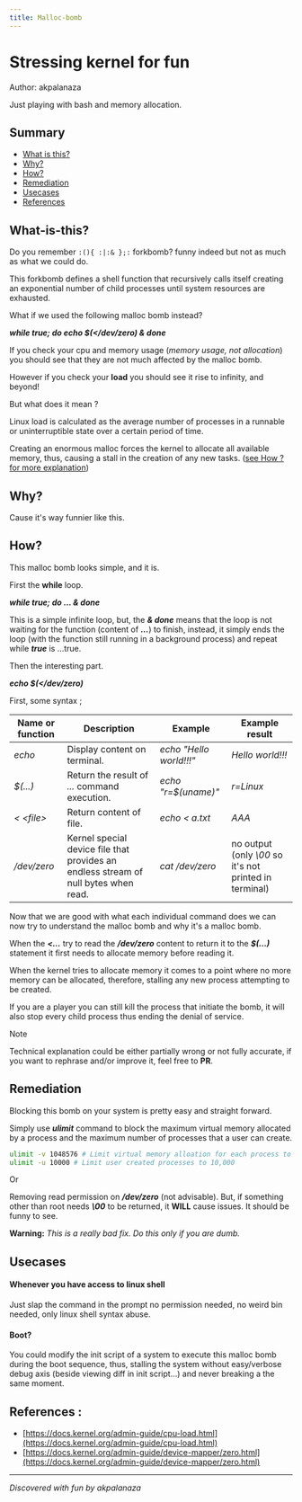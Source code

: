 ```yaml
---
title: Malloc-bomb
---
```


# Stressing kernel for fun

Author: akpalanaza

Just playing with bash and memory allocation.

## Summary

- [What is this?](#What-is-this?)
- [Why?](#Why?)
- [How?](#How?)
- [Remediation](#Remediation)
- [Usecases](#Usecases)
- [References](#References)

## What-is-this?

Do you remember `:(){ :|:& };:` forkbomb?  funny indeed but  not as much as what we could do.

This forkbomb defines a shell function that recursively calls itself creating an exponential number of child processes until system resources are exhausted.

What if we used the following malloc bomb instead?

***while true; do echo $(</dev/zero) & done***

If you check your cpu and memory usage (*memory usage, not allocation*) you should see that they are not much affected by the malloc bomb.

However if you check your **load** you should see it rise to infinity, and beyond!

But what does it mean ?

Linux load is calculated as the average number of processes in a runnable or uninterruptible state over a certain period of time.

Creating an enormous malloc forces the kernel to allocate all available memory, thus, causing a stall in the creation of any new tasks. ([see How ? for more explanation](#How))

## Why?

Cause it's way funnier like this.

## How?

This malloc bomb looks simple, and it is.

First the **while** loop.

***while true; do ... & done***

This is a simple infinite loop, but, the ***& done*** means that the loop is not waiting for the function (content of ***...***) to finish, instead, it simply ends the loop (with the function still running in a background process) and repeat while ***true*** is ...true.

Then the interesting part.

***echo $(</dev/zero)***

First, some syntax ;

|Name or function| Description| Example| Example result|
|-|-|-|-|
| *echo*| Display content on terminal.| *echo "Hello world!!!"* | *Hello world!!!*|
| *$(...)*| Return the result of *...* command execution.|*echo "r=$(uname)"*|*r=Linux*|
| *<  \<file\>*| Return content of file.| *echo < a.txt*|*AAA*|
| */dev/zero*| Kernel special device file that provides an endless stream of null bytes when read. | *cat /dev/zero*| no output (only *\00* so it's not printed in terminal) |


Now that we are good with what each individual command does we can now try to understand the malloc bomb and why it's a malloc bomb.

When the ***<...*** try to read the ***/dev/zero*** content to return it to the ***$(...)*** statement it first needs to allocate memory before reading it.

When the kernel tries to allocate memory it comes to a point where no more memory can be allocated, therefore, stalling any new process attempting to be created.

If you are a player you can still kill the process that initiate the bomb, it will also stop every child process thus ending the denial of service. 

> [!NOTE]
Technical explanation could be either partially wrong or not fully accurate, if you want to rephrase and/or improve it, feel free to **PR**.

## Remediation

Blocking this bomb on your system is pretty easy and straight forward.

Simply use ***ulimit*** command to block the maximum virtual memory allocated by a process and the maximum number of processes that a user can create.

```sh
ulimit -v 1048576 # Limit virtual memory alloation for each process to 1GB
ulimit -u 10000 # Limit user created processes to 10,000
```

Or

Removing read permission on ***/dev/zero*** (not advisable). But, if something other than root needs ***\00*** to be returned, it **WILL** cause issues. It should be funny to see.

**Warning:**
*This is a really bad fix. Do this only if you are dumb.*

## Usecases

#### Whenever you have access to linux shell

Just slap the command in the prompt no permission needed, no weird bin needed, only linux shell syntax abuse.

#### Boot?

You could modify the init script of a system to execute this malloc bomb during the boot sequence, thus, stalling the system without easy/verbose debug axis (beside viewing diff in init script...) and never breaking a the same moment.

## References :

- [https://docs.kernel.org/admin-guide/cpu-load.html](https://docs.kernel.org/admin-guide/cpu-load.html)
- [https://docs.kernel.org/admin-guide/device-mapper/zero.html](https://docs.kernel.org/admin-guide/device-mapper/zero.html)

---
*Discovered with fun by akpalanaza*
